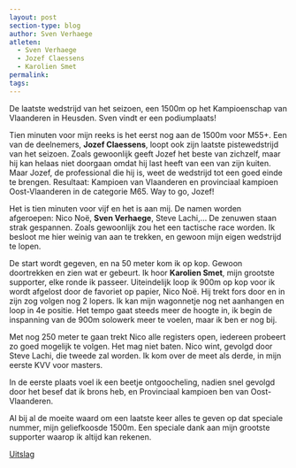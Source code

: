 ```yaml
---
layout: post
section-type: blog
author: Sven Verhaege
atleten:
  - Sven Verhaege
  - Jozef Claessens
  - Karolien Smet
permalink:
tags:
---
```


De laatste wedstrijd van het seizoen, een 1500m op het Kampioenschap van Vlaanderen in Heusden. Sven vindt er een podiumplaats!

<!--more-->

Tien minuten voor mijn reeks is het eerst nog aan de 1500m voor M55+. Een van de deelnemers, **Jozef Claessens**, loopt ook zijn laatste pistewedstrijd van het seizoen. Zoals gewoonlijk geeft Jozef het beste van zichzelf, maar hij kan helaas niet doorgaan omdat hij last heeft van een van zijn kuiten. Maar Jozef, de professional die hij is, weet de wedstrijd tot een goed einde te brengen. Resultaat: Kampioen van Vlaanderen en provinciaal kampioen Oost-Vlaanderen in de categorie M65. Way to go, Jozef!

Het is tien minuten voor vijf en het is aan mij. De namen worden afgeroepen: Nico Noë, **Sven Verhaege**, Steve Lachi,… De zenuwen staan strak gespannen. Zoals gewoonlijk zou het een tactische race worden. Ik besloot me hier weinig van aan te trekken, en gewoon mijn eigen wedstrijd te lopen.

De start wordt gegeven, en na 50 meter kom ik op kop. Gewoon doortrekken en zien wat er gebeurt. Ik hoor **Karolien Smet**, mijn grootste supporter, elke ronde ik passeer. Uiteindelijk loop ik 900m op kop voor ik wordt afgelost door de favoriet op papier, Nico Noë. Hij trekt fors door en in zijn zog volgen nog 2 lopers. Ik kan mijn wagonnetje nog net aanhangen en loop in 4e positie. Het tempo gaat steeds meer de hoogte in, ik begin de inspanning van de 900m solowerk meer te voelen, maar ik ben er nog bij.

Met nog 250 meter te gaan trekt Nico alle registers open, iedereen probeert zo goed mogelijk te volgen. Het mag niet baten. Nico wint, gevolgd door Steve Lachi, die tweede zal worden. Ik kom over de meet als derde, in mijn eerste KVV voor masters.

In de eerste plaats voel ik een beetje ontgoocheling, nadien snel gevolgd door het besef dat ik brons heb, en Provinciaal kampioen ben van Oost-Vlaanderen.

Al bij al de moeite waard om een laatste keer alles te geven op dat speciale nummer, mijn geliefkoosde 1500m.
Een speciale dank aan mijn grootste supporter waarop ik altijd kan rekenen.

[Uitslag](http://www.avtoekomst.be/wedstrijden.php)
